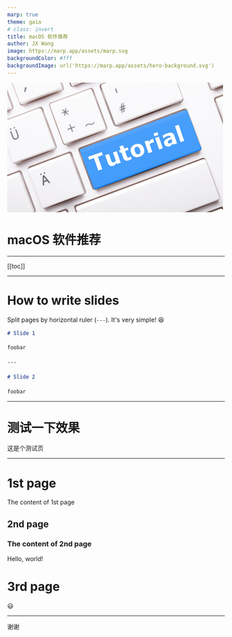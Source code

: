 ```yaml
---
marp: true
theme: gaia
# class: invert
title: macOS 软件推荐
author: JX Wang
image: https://marp.app/assets/marp.svg
backgroundColor: #fff
backgroundImage: url('https://marp.app/assets/hero-background.svg')
---
```


<!-- _class: lead -->

![bg left:40%](./assets/tutorials.jpg)

# **macOS 软件推荐**

<!-- 测试一下脚注 -->

---

[[toc]]

---

<!--
paginate: true

_backgroundColor: aqua
-->

# How to write slides

Split pages by horizontal ruler (`---`). It's very simple! :satisfied:

```markdown
# Slide 1

foobar

---

# Slide 2

foobar
```

---

# 测试一下效果

这是个测试页

---

# 1st page

The content of 1st page

## 2nd page

### The content of 2nd page

Hello, world!

# 3rd page

😃

---

<!-- _class: lead -->
<style scoped>
section p {
  color: blue;
  font-size: 100pt;
}
</style>

谢谢
